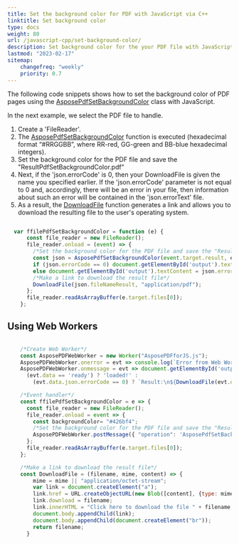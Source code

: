 ```yaml
---
title: Set the background color for PDF with JavaScript via C++
linktitle: Set background color 
type: docs
weight: 80
url: /javascript-cpp/set-background-color/
description: Set background color for the your PDF file with JavaScript via C++. 
lastmod: "2023-02-17"
sitemap:
    changefreq: "weekly"
    priority: 0.7
---
```


The following code snippets shows how to set the background color of PDF pages using the [AsposePdfSetBackgroundColor](https://reference.aspose.com/pdf/javascript-cpp/organize/asposepdfsetbackgroundcolor/) class with JavaScript. 

In the next example, we select the PDF file to handle.

1. Create a 'FileReader'.
1. The [AsposePdfSetBackgroundColor](https://reference.aspose.com/pdf/javascript-cpp/organize/asposepdfsetbackgroundcolor/) function is executed (hexadecimal format “#RRGGBB”, where RR-red, GG-green and BB-blue hexadecimal integers).
1. Set the background color for the PDF file and save the "ResultPdfSetBackgroundColor.pdf"
1. Next, if the 'json.errorCode' is 0, then your DownloadFile is given the name you specified earlier. If the 'json.errorCode' parameter is not equal to 0 and, accordingly, there will be an error in your file, then information about such an error will be contained in the 'json.errorText' file.
1. As a result, the [DownloadFile](https://reference.aspose.com/pdf/javascript-cpp/misc/downloadfile/) function generates a link and allows you to download the resulting file to the user's operating system.

```js

  var ffilePdfSetBackgroundColor = function (e) {
      const file_reader = new FileReader();
      file_reader.onload = (event) => {
        /*Set the background color for the PDF file and save the "ResultPdfSetBackgroundColor.pdf"*/
        const json = AsposePdfSetBackgroundColor(event.target.result, e.target.files[0].name, "#426bf4", "ResultPdfSetBackgroundColor.pdf");
        if (json.errorCode == 0) document.getElementById('output').textContent = json.fileNameResult;
        else document.getElementById('output').textContent = json.errorText;
        /*Make a link to download the result file*/
        DownloadFile(json.fileNameResult, "application/pdf");
      };
      file_reader.readAsArrayBuffer(e.target.files[0]);
    };
```


## Using Web Workers

```js

    /*Create Web Worker*/
    const AsposePDFWebWorker = new Worker("AsposePDFforJS.js");
    AsposePDFWebWorker.onerror = evt => console.log(`Error from Web Worker: ${evt.message}`);
    AsposePDFWebWorker.onmessage = evt => document.getElementById('output').textContent = 
      (evt.data == 'ready') ? 'loaded!' :
        (evt.data.json.errorCode == 0) ? `Result:\n${DownloadFile(evt.data.json.fileNameResult, "application/pdf", evt.data.params[0])}` : `Error: ${evt.data.json.errorText}`;

    /*Event handler*/
    const ffilePdfSetBackgroundColor = e => {
      const file_reader = new FileReader();
      file_reader.onload = event => {
        const backgroundColor= "#426bf4";
        /*Set the background color for the PDF file and save the "ResultPdfSetBackgroundColor.pdf" - Ask Web Worker*/
        AsposePDFWebWorker.postMessage({ "operation": 'AsposePdfSetBackgroundColor', "params": [event.target.result, e.target.files[0].name, backgroundColor, "ResultPdfSetBackgroundColor.pdf"] }, [event.target.result]);
      };
      file_reader.readAsArrayBuffer(e.target.files[0]);
    };

    /*Make a link to download the result file*/
    const DownloadFile = (filename, mime, content) => {
        mime = mime || "application/octet-stream";
        var link = document.createElement("a"); 
        link.href = URL.createObjectURL(new Blob([content], {type: mime}));
        link.download = filename;
        link.innerHTML = "Click here to download the file " + filename;
        document.body.appendChild(link); 
        document.body.appendChild(document.createElement("br"));
        return filename;
      }
```